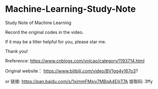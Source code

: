 # Machine-Learning-Study-Note

Study Note of Machine Learning

Record the original codes in the video.

If it may be a litter helpful for you, please star me.

Thank you!

Rreference: https://www.cnblogs.com/volcao/category/1193714.html

Original website： https://www.bilibili.com/video/BV1gg4y167o3?

or 链接: https://pan.baidu.com/s/1ximmFMsjy7MBqA4EIjiT7A 提取码: 3ffy
